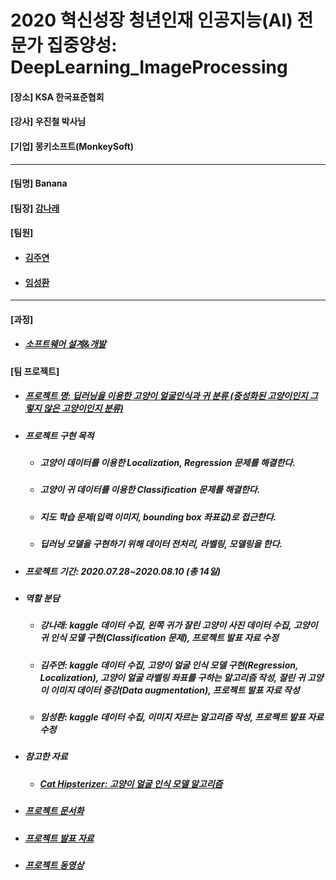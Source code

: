 # 2020 혁신성장 청년인재 인공지능(AI) 전문가 집중양성: DeepLearning_ImageProcessing
<h4>[장소] KSA 한국표준협회</h4>
<h4>[강사] 우진철 박사님</h4>
<h4>[기업] 몽키소프트(MonkeySoft)</h4>
<hr>
<h4>[팀명] Banana </h4>
<h4>[팀장] <a href = "https://github.com/kang-hana" > 강나래</a></h4>
  <h4>[팀원]</h4>
  <ul>
  <li>
    <h4><a href="https://github.com/jysaa5">김주연</a></h4>
  </li>
  <li>
    <h4><a href="https://github.com/SeongHwan-Lim">임성환</a></h4>
  </li>
  </ul>
  <hr>
<h4>[과정]</h4>
<ul>
  <li>
    <h5><a href="https://github.com/ksa-banana/Java_Programming/blob/master/Software_Design_And_Development_Process.md">소프트웨어 설계&개발</a></h5>
  </li>
  </ul>
<h4>[팀 프로젝트]</h4>

<ul>
  <li>
    <h5><a href="">프로젝트 명: 딥러닝을 이용한 고양이 얼굴인식과 귀 분류 (중성화된 고양이인지 그렇지 않은 고양이인지 분류)</a></h5>
   </li>
  <li>
    <h5>프로젝트 구현 목적</h5>
      <ul>
        <li><h5>고양이 데이터를 이용한 Localization, Regression 문제를 해결한다.</h5></li>
        <li><h5>고양이 귀 데이터를 이용한 Classification 문제를 해결한다.</h5></li>
        <li><h5>지도 학습 문제(입력 이미지, bounding box 좌표값)로 접근한다. </h5></li>
        <li><h5>딥러닝 모델을 구현하기 위해 데이터 전처리, 라벨링, 모델링을 한다.</h5></li>
    </ul>
  </li>
   <li>
    <h5>프로젝트 기간: 2020.07.28~2020.08.10 (총 14일)</h5>
   </li>
   <li>
    <h5>역할 분담</h5>
   </li>
      <ul>
        <li>
          <h5>강나래: kaggle 데이터 수집, 왼쪽 귀가 잘린 고양이 사진 데이터 수집, 고양이 귀 인식 모델 구현(Classification 문제), 프로젝트 발표 자료 수정</h5> 
        </li>
        <li>
          <h5>김주연: kaggle 데이터 수집, 고양이 얼굴 인식 모델 구현(Regression, Localization), 고양이 얼굴 라벨링 좌표를 구하는 알고리즘 작성, 잘린 귀 고양이 이미지 데이터 증강(Data augmentation), 프로젝트 발표 자료 작성 </h5> 
        </li>
        <li>
          <h5>임성환: kaggle 데이터 수집, 이미지 자르는 알고리즘 작성, 프로젝트 발표 자료 수정</h5> 
        </li>
      </ul>
   <li>
     <h5>참고한 자료</h5>
     <ul>
       <li><h5><a href="https://github.com/kairess/cat_hipsterizer">Cat Hipsterizer: 고양이 얼굴 인식 모델 알고리즘</a></h5></li>
     </ul>
   </li>
    <li>
      <h5><a href="">프로젝트 문서화</a></h5>
    </li>
   <li>
     <h5><a href="https://docs.google.com/presentation/d/1aIDb1_u-_TxHti0wbXW6bReowqZ0gwN0TQjeTnE4tEg/edit?ts=5f1fdb03">프로젝트 발표 자료</a></h5>
   </li>
     <li>
      <h5><a href="">프로젝트 동영상</a></h5>
     </li>
   </ul>
</ul>
